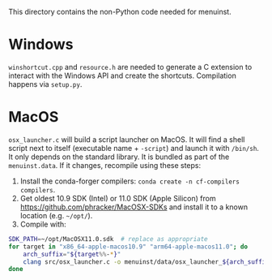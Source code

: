 This directory contains the non-Python code needed for menuinst.

# Windows

`winshortcut.cpp` and `resource.h` are needed to generate a C extension to interact with the Windows API and create the shortcuts.
Compilation happens via `setup.py`.

# MacOS

`osx_launcher.c` will build a script launcher on MacOS. 
It will find a shell script next to itself (executable name + `-script`) and launch it with `/bin/sh`.
It only depends on the standard library. It is bundled as part of the `menuinst.data`.
If it changes, recompile using these steps:

1. Install the conda-forger compilers: `conda create -n cf-compilers compilers`.
2. Get oldest 10.9 SDK (Intel) or 11.0 SDK (Apple Silicon) from https://github.com/phracker/MacOSX-SDKs
   and install it to a known location (e.g. `~/opt/`).
3. Compile with:

```bash
SDK_PATH=~/opt/MacOSX11.0.sdk  # replace as appropriate
for target in "x86_64-apple-macos10.9" "arm64-apple-macos11.0"; do
    arch_suffix="${target%%-*}"
    clang src/osx_launcher.c -o menuinst/data/osx_launcher_${arch_suffix} -target $target -isysroot "$SDK_PATH"
done
```